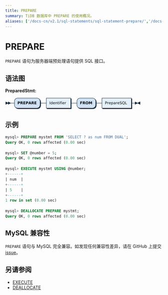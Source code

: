 ```yaml
---
title: PREPARE
summary: TiDB 数据库中 PREPARE 的使用概况。
aliases: ['/docs-cn/v2.1/sql-statements/sql-statement-prepare/','/docs-cn/v2.1/reference/sql/statements/prepare/']
---
```


# PREPARE

`PREPARE` 语句为服务器端预处理语句提供 SQL 接口。

## 语法图

**PreparedStmt:**

![PreparedStmt](/media/sqlgram/PreparedStmt.png)

## 示例

```sql
mysql> PREPARE mystmt FROM 'SELECT ? as num FROM DUAL';
Query OK, 0 rows affected (0.00 sec)

mysql> SET @number = 5;
Query OK, 0 rows affected (0.00 sec)

mysql> EXECUTE mystmt USING @number;
+------+
| num  |
+------+
| 5    |
+------+
1 row in set (0.00 sec)

mysql> DEALLOCATE PREPARE mystmt;
Query OK, 0 rows affected (0.00 sec)
```

## MySQL 兼容性

`PREPARE` 语句与 MySQL 完全兼容。如发现任何兼容性差异，请在 GitHub 上提交 [issue](https://github.com/pingcap/tidb/issues/new/choose)。

## 另请参阅

* [EXECUTE](/sql-statements/sql-statement-execute.md)
* [DEALLOCATE](/sql-statements/sql-statement-deallocate.md)
